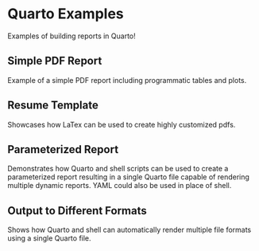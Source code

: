 # Quarto Examples
Examples of building reports in Quarto!

## Simple PDF Report
Example of a simple PDF report including programmatic tables and plots.

## Resume Template
Showcases how LaTex can be used to create highly customized pdfs.

## Parameterized Report
Demonstrates how Quarto and shell scripts can be used to create a parameterized report resulting in a single Quarto file capable of rendering multiple dynamic reports. YAML could also be used in place of shell.

## Output to Different Formats
Shows how Quarto and shell can automatically render multiple file formats using a single Quarto file.

